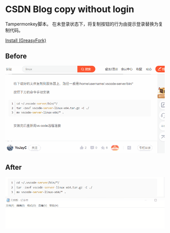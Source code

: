 # CSDN Blog copy without login

Tampermonkey脚本。
在未登录状态下，将复制按钮的行为由提示登录替换为复制代码。

[Install (GreasyFork)](https://greasyfork.org/zh-CN/scripts/431113-csdn-copy-without-login)

## Before

![](images/demo2.gif)

## After

![](images/demo1.gif)

